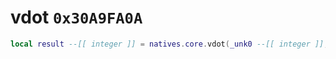 # vdot `0x30A9FA0A`

```lua
local result --[[ integer ]] = natives.core.vdot(_unk0 --[[ integer ]], _unk1 --[[ integer ]])
```
